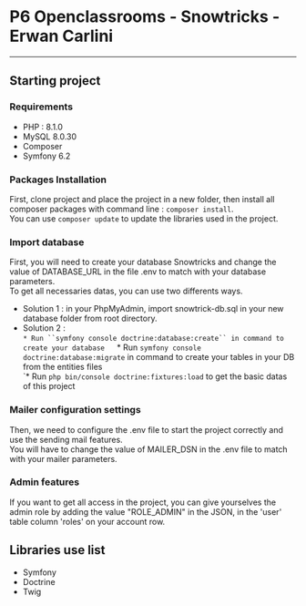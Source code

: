 # P6 Openclassrooms - Snowtricks - Erwan Carlini

<!-- [![SymfonyInsight](https://insight.symfony.com/projects/3e4940fc-7979-4f2e-a18e-20c1e0ffdf34/big.svg)](https://insight.symfony.com/projects/3e4940fc-7979-4f2e-a18e-20c1e0ffdf34) -->
---------------

## Starting project


### Requirements

- PHP : 8.1.0
- MySQL 8.0.30
- Composer
- Symfony 6.2

### Packages Installation

First, clone project and place the project in a new folder, then install all composer packages with command line : ``composer install``.  
You can use ``composer update`` to update the libraries used in the project.

### Import database

First, you will need to create your database Snowtricks and change the value of DATABASE_URL in the file .env to match with your database parameters.  
To get all necessaries datas, you can use two differents ways.  
* Solution 1 : in your PhpMyAdmin, import snowtrick-db.sql in your new database folder from root directory.  
* Solution 2 :  
 `* Run ``symfony console doctrine:database:create`` in command to create your database  
 `* Run ``symfony console doctrine:database:migrate`` in command to create your tables in your DB from the entities files  
  `* Run ``php bin/console doctrine:fixtures:load`` to get the basic datas of this project  

### Mailer configuration settings  

Then, we need to configure the .env file to start the project correctly and use the sending mail features.     
You will have to change the value of MAILER_DSN in the .env file to match with your mailer parameters.  

### Admin features

If you want to get all access in the project, you can give yourselves the admin role by adding the value "ROLE_ADMIN" in the JSON, in the 'user' table column 'roles' on your account row.  

## Libraries use list

* Symfony  
* Doctrine  
* Twig
